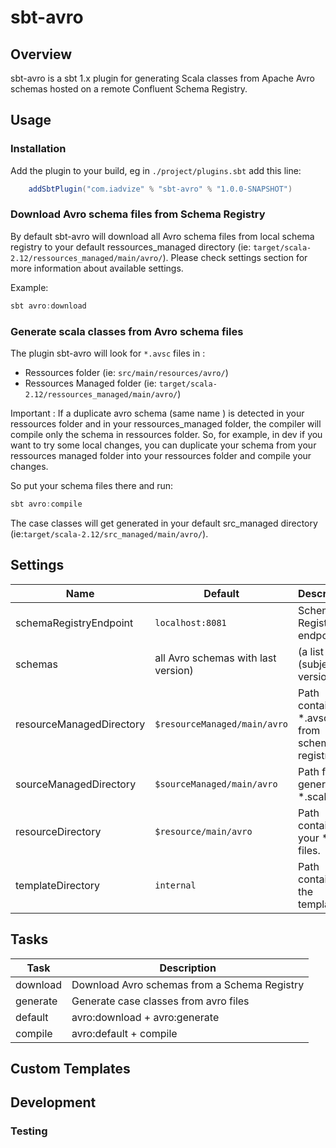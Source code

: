 # sbt-avro

## Overview

sbt-avro is a sbt 1.x plugin for generating Scala classes from Apache Avro schemas hosted on a remote Confluent Schema Registry.

## Usage

### Installation

Add the plugin to your build, eg in `./project/plugins.sbt` add this line:

```scala
    addSbtPlugin("com.iadvize" % "sbt-avro" % "1.0.0-SNAPSHOT")
```

### Download Avro schema files from Schema Registry

By default sbt-avro will download all Avro schema files from local schema registry to your default ressources_managed directory (ie: `target/scala-2.12/ressources_managed/main/avro/`). 
Please check settings section for more information about available settings.

Example:
```scala
sbt avro:download
```

### Generate scala classes from Avro schema files

The plugin sbt-avro will look for `*.avsc` files in :
- Ressources folder (ie: `src/main/resources/avro/`)
- Ressources Managed folder (ie: `target/scala-2.12/ressources_managed/main/avro/`)

Important : If a duplicate avro schema (same name ) is detected in your ressources folder and in your ressources_managed folder, the compiler will compile only the schema in ressources folder. So, for example, in dev if you want to try some local changes, you can duplicate your schema from your ressources managed folder into your ressources folder and compile your changes.

So put your schema files there and run:

```scala
sbt avro:compile
```

The case classes will get generated in your default src_managed directory (ie:`target/scala-2.12/src_managed/main/avro/`).


## Settings

Name | Default | Description
-----|---------|------------
schemaRegistryEndpoint | ``localhost:8081`` | Schema Registry endpoint
schemas | all Avro schemas with last version) | (a list of (subject, version)
resourceManagedDirectory | ``$resourceManaged/main/avro`` | Path containing *.avsc files from schema registry.
sourceManagedDirectory | ``$sourceManaged/main/avro`` | Path for the generated *.scala files
resourceDirectory | ``$resource/main/avro`` | Path containing your *.avs files.
templateDirectory | ``internal`` | Path containing the templates.


## Tasks

Task                                    | Description
----------------------------------------|----------------------------------------
download                                | Download Avro schemas from a Schema Registry
generate                                | Generate case classes from avro files
default                                 | avro:download + avro:generate
compile                                 | avro:default + compile



## Custom Templates

## Development

### Testing
